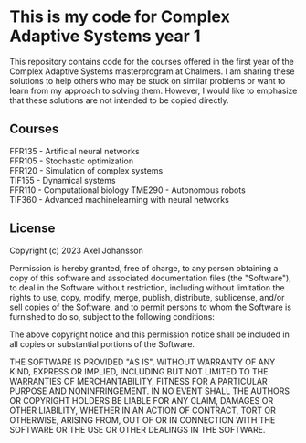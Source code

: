 # This is my code for Complex Adaptive Systems year 1
This repository contains code for the courses offered in the first year of the Complex Adaptive Systems masterprogram at Chalmers. I am sharing these solutions to help others who may be stuck on similar problems or want to learn from my approach to solving them. However, I would like to emphasize that these solutions are not intended to be copied directly.

## Courses
FFR135 - Artificial neural networks  
FFR105 - Stochastic optimization  
FFR120 - Simulation of complex systems  
TIF155 - Dynamical systems  
FFR110 - Computational biology 
TME290 - Autonomous robots  
TIF360 - Advanced machinelearning with neural networks 


## License

Copyright (c) 2023 Axel Johansson

Permission is hereby granted, free of charge, to any person obtaining a copy
of this software and associated documentation files (the "Software"), to deal
in the Software without restriction, including without limitation the rights
to use, copy, modify, merge, publish, distribute, sublicense, and/or sell
copies of the Software, and to permit persons to whom the Software is
furnished to do so, subject to the following conditions:

The above copyright notice and this permission notice shall be included in all
copies or substantial portions of the Software.

THE SOFTWARE IS PROVIDED "AS IS", WITHOUT WARRANTY OF ANY KIND, EXPRESS OR
IMPLIED, INCLUDING BUT NOT LIMITED TO THE WARRANTIES OF MERCHANTABILITY,
FITNESS FOR A PARTICULAR PURPOSE AND NONINFRINGEMENT. IN NO EVENT SHALL THE
AUTHORS OR COPYRIGHT HOLDERS BE LIABLE FOR ANY CLAIM, DAMAGES OR OTHER
LIABILITY, WHETHER IN AN ACTION OF CONTRACT, TORT OR OTHERWISE, ARISING FROM,
OUT OF OR IN CONNECTION WITH THE SOFTWARE OR THE USE OR OTHER DEALINGS IN THE
SOFTWARE.
